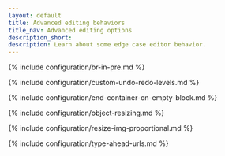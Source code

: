 ```yaml
---
layout: default
title: Advanced editing behaviors
title_nav: Advanced editing options
description_short:
description: Learn about some edge case editor behavior.
---
```


{% include configuration/br-in-pre.md %}

{% include configuration/custom-undo-redo-levels.md %}

{% include configuration/end-container-on-empty-block.md %}

{% include configuration/object-resizing.md %}

{% include configuration/resize-img-proportional.md %}

{% include configuration/type-ahead-urls.md %}
